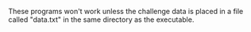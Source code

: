 These programs won't work unless the challenge data is placed in a file called "data.txt" in the same directory as the executable.
